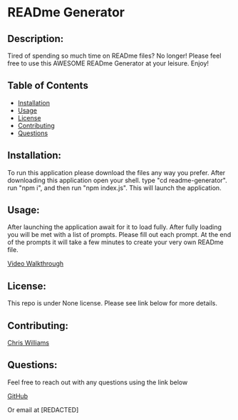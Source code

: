 # READme Generator

## Description:
<p> Tired of spending so much time on READme files?  No longer!  Please feel free to use this AWESOME READme Generator at your leisure.  Enjoy!

## Table of Contents
- [Installation](#installation)
- [Usage](#usage)
- [License](#license)
- [Contributing](#contributing)
- [Questions](#questions)

## Installation:
<p> To run this application please download the files any way you prefer.  After downloading this application open your shell.  type "cd readme-generator".  run "npm i", and then run "npm index.js".  This will launch the application.

## Usage:
<p> After launching the application await for it to load fully.  After fully loading you will be met with a list of prompts.  Please fill out each prompt.  At the end of the prompts it will take a few minutes to create your very own READme file.
<br>

[Video Walkthrough](https://drive.google.com/file/d/1-Rhe4nOIFN---4eghOwbwL_AWHg7u4r1/view?usp=drive_link)

## License:

<p> This repo is under None license.  Please see link below for more details. 

## Contributing:
[Chris Williams](https://github.com/xChrisxWilliamsx/readme-generator)

## Questions:
<p> Feel free to reach out with any questions using the link below
<br>

[GitHub](https://github.com/xChrisxWilliamsx)
<p> Or email at [REDACTED]
